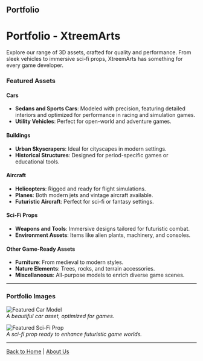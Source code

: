 ## Portfolio

# Portfolio - XtreemArts

Explore our range of 3D assets, crafted for quality and performance. From sleek vehicles to immersive sci-fi props, XtreemArts has something for every game developer.

### Featured Assets

#### Cars
- **Sedans and Sports Cars**: Modeled with precision, featuring detailed interiors and optimized for performance in racing and simulation games.
- **Utility Vehicles**: Perfect for open-world and adventure games.

#### Buildings
- **Urban Skyscrapers**: Ideal for cityscapes in modern settings.
- **Historical Structures**: Designed for period-specific games or educational tools.

#### Aircraft
- **Helicopters**: Rigged and ready for flight simulations.
- **Planes**: Both modern jets and vintage aircraft available.
- **Futuristic Aircraft**: Perfect for sci-fi or fantasy settings.

#### Sci-Fi Props
- **Weapons and Tools**: Immersive designs tailored for futuristic combat.
- **Environment Assets**: Items like alien plants, machinery, and consoles.

#### Other Game-Ready Assets
- **Furniture**: From medieval to modern styles.
- **Nature Elements**: Trees, rocks, and terrain accessories.
- **Miscellaneous**: All-purpose models to enrich diverse game scenes.

---

### Portfolio Images
![Featured Car Model](image-placeholder.jpg)  
_A beautiful car asset, optimized for games._

![Featured Sci-Fi Prop](image-placeholder.jpg)  
_A sci-fi prop ready to enhance futuristic game worlds._

---

[Back to Home](index.md) | [About Us](about.md)
